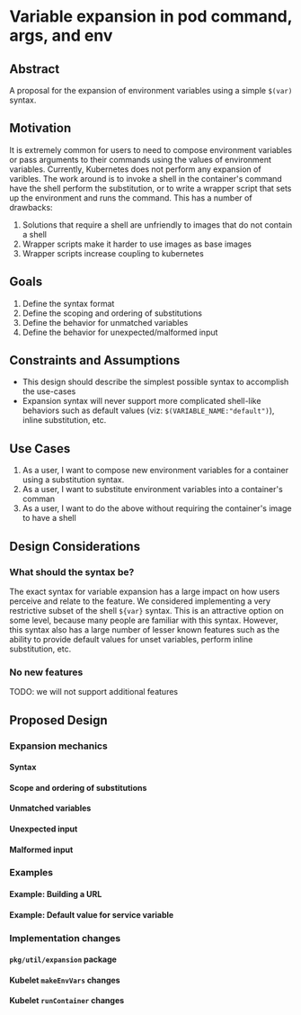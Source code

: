 # Variable expansion in pod command, args, and env

## Abstract

A proposal for the expansion of environment variables using a simple `$(var)` syntax.

## Motivation

It is extremely common for users to need to compose environment variables or pass arguments to
their commands using the values of environment variables.  Currently, Kubernetes does not perform
any expansion of varibles.  The work around is to invoke a shell in the container's command have the
shell perform the substitution, or to write a wrapper script that sets up the environment and runs
the command.  This has a number of drawbacks:

1.  Solutions that require a shell are unfriendly to images that do not contain a shell
2.  Wrapper scripts make it harder to use images as base images
3.  Wrapper scripts increase coupling to kubernetes

## Goals

1.  Define the syntax format
2.  Define the scoping and ordering of substitutions
3.  Define the behavior for unmatched variables
4.  Define the behavior for unexpected/malformed input

## Constraints and Assumptions

*  This design should describe the simplest possible syntax to accomplish the use-cases
*  Expansion syntax will never support more complicated shell-like behaviors such as default values
   (viz: `$(VARIABLE_NAME:"default")`), inline substitution, etc.

## Use Cases

1.  As a user, I want to compose new environment variables for a container using a substitution
    syntax.
1.  As a user, I want to substitute environment variables into a container's comman
1.  As a user, I want to do the above without requiring the container's image to have a shell

## Design Considerations

### What should the syntax be?

The exact syntax for variable expansion has a large impact on how users perceive and relate to the
feature.  We considered implementing a very restrictive subset of the shell `${var}` syntax.  This
is an attractive option on some level, because many people are familiar with this syntax.  However,
this syntax also has a large number of lesser known features such as the ability to provide
default values for unset variables, perform inline substitution, etc.

### No new features

TODO: we will not support additional features

## Proposed Design

### Expansion mechanics

#### Syntax

#### Scope and ordering of substitutions

#### Unmatched variables

#### Unexpected input

#### Malformed input

### Examples

#### Example: Building a URL

#### Example: Default value for service variable

### Implementation changes

#### `pkg/util/expansion` package

#### Kubelet `makeEnvVars` changes

#### Kubelet `runContainer` changes

